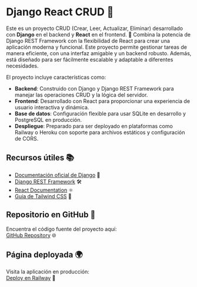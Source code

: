 # Django React CRUD 🌟

Este es un proyecto CRUD (Crear, Leer, Actualizar, Eliminar) desarrollado con **Django** en el backend y **React** en el frontend. 🚀 Combina la potencia de Django REST Framework con la flexibilidad de React para crear una aplicación moderna y funcional. Este proyecto permite gestionar tareas de manera eficiente, con una interfaz amigable y un backend robusto. Además, está diseñado para ser fácilmente escalable y adaptable a diferentes necesidades.

El proyecto incluye características como:

- **Backend**: Construido con Django y Django REST Framework para manejar las operaciones CRUD y la lógica del servidor.
- **Frontend**: Desarrollado con React para proporcionar una experiencia de usuario interactiva y dinámica.
- **Base de datos**: Configuración flexible para usar SQLite en desarrollo y PostgreSQL en producción.
- **Despliegue**: Preparado para ser deployado en plataformas como Railway o Heroku con soporte para archivos estáticos y configuración de CORS.

## Recursos útiles 📚

- [Documentación oficial de Django](https://docs.djangoproject.com/en/4.1/) 🐍
- [Django REST Framework](https://www.django-rest-framework.org/) 🛠️
- [React Documentation](https://reactjs.org/docs/getting-started.html) ⚛️
- [Guía de Tailwind CSS](https://tailwindcss.com/docs) 🎨

## Repositorio en GitHub 🐙

Encuentra el código fuente del proyecto aquí:  
[GitHub Repository]([https://github.com/tu-usuario/tu-repositorio](https://github.com/Juniorelmusico/Aplicaci-n-Ejercicio-MVC.git)) 🌐

## Página deployada 🌍

Visita la aplicación en producción:  
[Deploy en Railway]([https://web-production-17d9.up.railway.app](https://web-production-67d3.up.railway.app/)) 🚀
